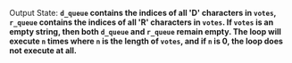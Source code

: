 Output State: **`d_queue` contains the indices of all 'D' characters in `votes`, `r_queue` contains the indices of all 'R' characters in `votes`. If `votes` is an empty string, then both `d_queue` and `r_queue` remain empty. The loop will execute `n` times where `n` is the length of `votes`, and if `n` is 0, the loop does not execute at all.**